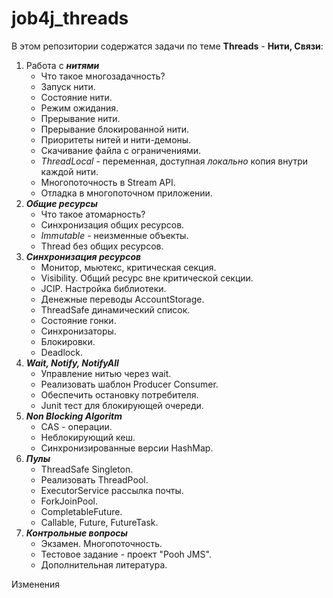 # job4j_threads

В этом репозитории содержатся задачи по теме **Threads** - **Нити, Связи**:
1. Работа с ***нитями***
   - Что такое многозадачность?
   - Запуск нити.
   - Состояние нити.
   - Режим ожидания.
   - Прерывание нити.
   - Прерывание блокированной нити.
   - Приоритеты нитей и нити-демоны.
   - Скачивание файла с ограничениями.
   - *ThreadLocal* - переменная, доступная *локально* копия внутри каждой нити.
   - Многопоточность в Stream API.
   - Отладка в многопоточном приложении.
2. ***Общие ресурсы***
   - Что такое атомарность?
   - Синхронизация общих ресурсов.
   - *Immutable* - неизменные объекты.
   - Thread без общих ресурсов.
3. ***Синхронизация ресурсов***
   - Монитор, мьютекс, критическая секция.
   - Visibility. Общий ресурс вне критической секции.
   - JCIP. Настройка библиотеки.
   - Денежные переводы AccountStorage.
   - ThreadSafe динамический список.
   - Состояние гонки.
   - Синхронизаторы.
   - Блокировки.
   - Deadlock.
4. ***Wait, Notify, NotifyAll***
   - Управление нитью через wait.
   - Реализовать шаблон Producer Consumer.
   - Обеспечить остановку потребителя.
   - Junit тест для блокирующей очереди.
5. ***Non Blocking Algoritm***
   - CAS - операции.
   - Неблокирующий кеш.
   - Синхронизированные версии HashMap.
6. ***Пулы***
   - ThreadSafe Singleton.
   - Реализовать ThreadPool.
   - ExecutorService рассылка почты.
   - ForkJoinPool.
   - CompletableFuture.
   - Callable, Future, FutureTask.
7. ***Контрольные вопросы***
   - Экзамен. Многопоточность.
   - Тестовое задание - проект "Pooh JMS".
   - Дополнительная литература.


Изменения